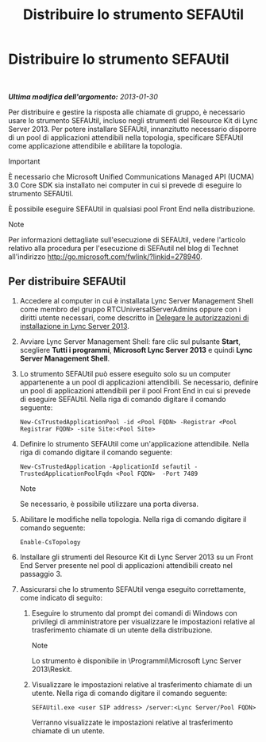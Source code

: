 ﻿---
title: Distribuire lo strumento SEFAUtil
TOCTitle: Distribuire lo strumento SEFAUtil
ms:assetid: fb556e50-88dd-4404-a3d5-be36f5ba41e6
ms:mtpsurl: https://technet.microsoft.com/it-it/library/JJ945659(v=OCS.15)
ms:contentKeyID: 52062489
ms.date: 08/24/2015
mtps_version: v=OCS.15
ms.translationtype: HT
---

# Distribuire lo strumento SEFAUtil

 

_**Ultima modifica dell'argomento:** 2013-01-30_

Per distribuire e gestire la risposta alle chiamate di gruppo, è necessario usare lo strumento SEFAUtil, incluso negli strumenti del Resource Kit di Lync Server 2013. Per potere installare SEFAUtil, innanzitutto necessario disporre di un pool di applicazioni attendibili nella topologia, specificare SEFAUtil come applicazione attendibile e abilitare la topologia.

> [!IMPORTANT]  
> È necessario che Microsoft Unified Communications Managed API (UCMA) 3.0 Core SDK sia installato nei computer in cui si prevede di eseguire lo strumento SEFAUtil.

È possibile eseguire SEFAUtil in qualsiasi pool Front End nella distribuzione.


> [!NOTE]
> Per informazioni dettagliate sull'esecuzione di SEFAUtil, vedere l'articolo relativo alla procedura per l'esecuzione di SEFAutil nel blog di Technet all'indirizzo <A class=uri href="http://go.microsoft.com/fwlink/?linkid=278940">http://go.microsoft.com/fwlink/?linkid=278940</A>.



## Per distribuire SEFAUtil

1.  Accedere al computer in cui è installata Lync Server Management Shell come membro del gruppo RTCUniversalServerAdmins oppure con i diritti utente necessari, come descritto in [Delegare le autorizzazioni di installazione in Lync Server 2013](lync-server-2013-delegate-setup-permissions.md).

2.  Avviare Lync Server Management Shell: fare clic sul pulsante **Start**, scegliere **Tutti i programmi**, **Microsoft Lync Server 2013** e quindi **Lync Server Management Shell**.

3.  Lo strumento SEFAUtil può essere eseguito solo su un computer appartenente a un pool di applicazioni attendibili. Se necessario, definire un pool di applicazioni attendibili per il pool Front End in cui si prevede di eseguire SEFAUtil. Nella riga di comando digitare il comando seguente:
    
        New-CsTrustedApplicationPool -id <Pool FQDN> -Registrar <Pool Registrar FQDN> -site Site:<Pool Site>

4.  Definire lo strumento SEFAUtil come un'applicazione attendibile. Nella riga di comando digitare il comando seguente:
    
        New-CsTrustedApplication -ApplicationId sefautil -TrustedApplicationPoolFqdn <Pool FQDN>  -Port 7489
    

    > [!NOTE]
    > Se necessario, è possibile utilizzare una porta diversa.



5.  Abilitare le modifiche nella topologia. Nella riga di comando digitare il comando seguente:
    
        Enable-CsTopology

6.  Installare gli strumenti del Resource Kit di Lync Server 2013 su un Front End Server presente nel pool di applicazioni attendibili creato nel passaggio 3.

7.  Assicurarsi che lo strumento SEFAUtil venga eseguito correttamente, come indicato di seguito:
    
    1.  Eseguire lo strumento dal prompt dei comandi di Windows con privilegi di amministratore per visualizzare le impostazioni relative al trasferimento chiamate di un utente della distribuzione.
        

        > [!NOTE]
        > Lo strumento è disponibile in \Programmi\Microsoft Lync Server 2013\Reskit.

    
    2.  Visualizzare le impostazioni relative al trasferimento chiamate di un utente. Nella riga di comando digitare il comando seguente:
        
            SEFAUtil.exe <user SIP address> /server:<Lync Server/Pool FQDN>
        
        Verranno visualizzate le impostazioni relative al trasferimento chiamate di un utente.

